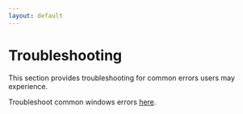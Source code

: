 ```yaml
---
layout: default
---
```

# Troubleshooting

This section provides troubleshooting for common errors users may experience.

Troubleshoot common windows errors [here](Common-Errors_win).
